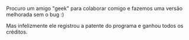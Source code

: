 Procuro um amigo "geek" para colaborar comigo e fazemos uma versão melhorada sem o bug :)

Mas infelizmente ele registrou a patente do programa e ganhou todos os créditos. 
